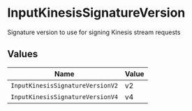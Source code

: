 # InputKinesisSignatureVersion

Signature version to use for signing Kinesis stream requests


## Values

| Name                             | Value                            |
| -------------------------------- | -------------------------------- |
| `InputKinesisSignatureVersionV2` | v2                               |
| `InputKinesisSignatureVersionV4` | v4                               |